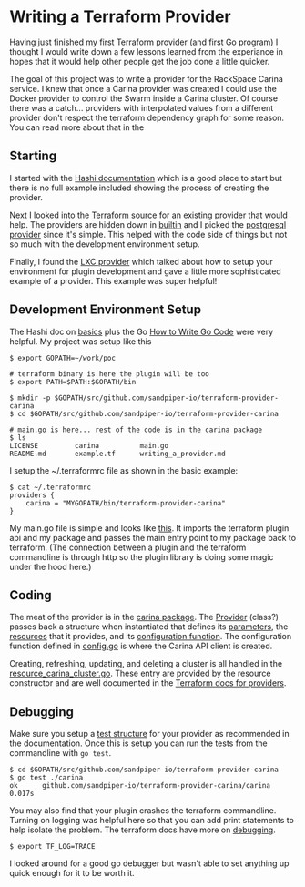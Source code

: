 # Writing a Terraform Provider

Having just finished my first Terraform provider (and first Go program) I thought I would write down a few lessons learned from the experiance in hopes that it would help other people get the job done a little quicker. 
 
The goal of this project was to write a provider for the RackSpace Carina service.  I knew that once a Carina provider was created I could use the Docker provider to control the Swarm inside a Carina cluster.  Of course there was a catch... providers with interpolated values from a different provider don't respect the terraform dependency graph for some reason.  You can read more about that in the 

## Starting

I started with the [Hashi documentation](https://www.terraform.io/docs/plugins/index.html) which is a good place to start but there is no full example included showing the process of creating the provider.  

Next I looked into the [Terraform source](https://github.com/hashicorp/terraform) for an existing provider that would help.  The providers are hidden down in [builtin](https://github.com/hashicorp/terraform/tree/master/builtin) and I picked the [postgresql provider](https://github.com/hashicorp/terraform/tree/master/builtin/providers/postgresql) since it's simple.  This helped with the code side of things but not so much with the development environment setup.

Finally, I found the [LXC provider](https://github.com/jtopjian/terraform-provider-lxc) which talked about how to setup your environment for plugin development and gave a little more sophisticated example of a provider.  This example was super helpful!

## Development Environment Setup

The Hashi doc on [basics](https://www.terraform.io/docs/plugins/basics.html) plus the Go [How to Write Go Code](https://golang.org/doc/code.html) were very helpful.  My project was setup like this

```shell
$ export GOPATH=~/work/poc

# terraform binary is here the plugin will be too
$ export PATH=$PATH:$GOPATH/bin 

$ mkdir -p $GOPATH/src/github.com/sandpiper-io/terraform-provider-carina
$ cd $GOPATH/src/github.com/sandpiper-io/terraform-provider-carina

# main.go is here... rest of the code is in the carina package
$ ls
LICENSE			carina			main.go
README.md		example.tf		writing_a_provider.md

```

I setup the ~/.terraformrc file as shown in the basic example:

```shell
$ cat ~/.terraformrc 
providers {
    carina = "MYGOPATH/bin/terraform-provider-carina"
}
```

My main.go file is simple and looks like [this](main.go).  It imports the terraform plugin api and my package and passes the main entry point to my package back to terraform.  (The connection between a plugin and the terraform commandline is through http so the plugin library is doing some magic under the hood here.)

## Coding

The meat of the provider is in the [carina package](carina).  The [Provider](carina/provider.go#L10) (class?) passes back a structure when instantiated that defines its [parameters](carina/provider.go#L12), the [resources](carina/provider.go#L27) that it provides, and its [configuration function](carina/provider.go#L35).  The configuration function defined in [config.go](carina/config.go) is where the Carina API client is created.
 
Creating, refreshing, updating, and deleting a cluster is all handled in the [resource_carina_cluster.go](carina/resource_carina_cluster.go).  These entry are provided by the resource constructor and are well documented in the [Terraform docs for providers](https://www.terraform.io/docs/plugins/provider.html).

## Debugging

Make sure you setup a [test structure](carina/provider_test.go) for your provider as recommended in the documentation.  Once this is setup you can run the tests from the commandline with `go test`.  

```shell
$ cd $GOPATH/src/github.com/sandpiper-io/terraform-provider-carina
$ go test ./carina
ok  	github.com/sandpiper-io/terraform-provider-carina/carina	0.017s
```

You may also find that your plugin crashes the terraform commandline.  Turning on logging was helpful here so that you can add print statements to help isolate the problem.  The terraform docs have more on [debugging](https://www.terraform.io/docs/internals/debugging.html).

```shell
$ export TF_LOG=TRACE
```

I looked around for a good go debugger but wasn't able to set anything up quick enough for it to be worth it. 